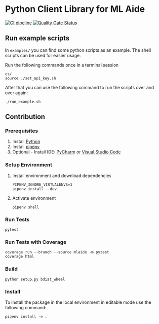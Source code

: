 # Python Client Library for ML Aide
[![CI pipeline](https://github.com/MLAide/python-client/actions/workflows/ci-pipeline.yml/badge.svg)](https://github.com/MLAide/python-client/actions/workflows/ci-pipeline.yml) [![Quality Gate Status](https://sonarcloud.io/api/project_badges/measure?project=MLAide_python-client&metric=alert_status)](https://sonarcloud.io/dashboard?id=MLAide_python-client)

## Run example scripts
In `examples/` you can find some python scripts as an example.
The shell scripts can be used for easier usage.

Run the following commands once in a terminal session
```shell script
cs/
source ./set_api_key.sh
```

After that you can use the following command to run the scripts
over and over again:
```shell script
./run_example.sh
```

## Contribution
### Prerequisites
1. Install [Python](https://www.python.org/)
2. Install [pipenv](https://github.com/pypa/pipenv)
3. Optional - Install IDE: [PyCharm](https://www.jetbrains.com/pycharm/) 
or [Visual Studio Code](https://code.visualstudio.com/)

### Setup Environment
1. Install environment and download dependencies
    ```
   PIPENV_IGNORE_VIRTUALENVS=1
   pipenv install --dev
   ```
   
2. Activate environment
    ```shell script
    pipenv shell
    ```

### Run Tests
```
pytest
```

### Run Tests with Coverage
```
coverage run --branch --source mlaide -m pytest
coverage html
```

### Build
```
python setup.py bdist_wheel
```

### Install
To install the package in the local environment in editable mode 
use the following command:
```
pipenv install -e .
```